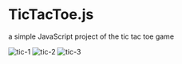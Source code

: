 # TicTacToe.js
a simple JavaScript project of the tic tac toe game


![tic-1](https://user-images.githubusercontent.com/80614118/190595479-2b64f9c4-3440-4072-9ab8-bd744b750320.png)
![tic-2](https://user-images.githubusercontent.com/80614118/190595484-773cf5b4-280c-4672-9baf-6199113bfce2.png)
![tic-3](https://user-images.githubusercontent.com/80614118/190595486-027e6894-4793-423c-8b5f-3c947e202cc2.png)
